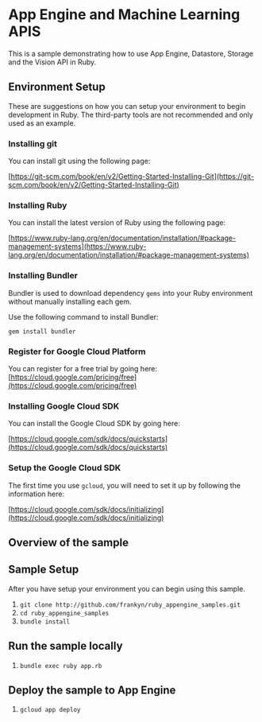 # App Engine and Machine Learning APIS

This is a sample demonstrating how to use App Engine, Datastore, Storage and the
Vision API in Ruby.

## Environment Setup

These are suggestions on how you can setup your environment to begin development
in Ruby. The third-party tools are not recommended and only used as an example. 

### Installing git

You can install git using the following page:

[https://git-scm.com/book/en/v2/Getting-Started-Installing-Git](https://git-scm.com/book/en/v2/Getting-Started-Installing-Git)

### Installing Ruby

You can install the latest version of Ruby using the following page:

[https://www.ruby-lang.org/en/documentation/installation/#package-management-systems](https://www.ruby-lang.org/en/documentation/installation/#package-management-systems)

### Installing Bundler

Bundler is used to download dependency `gems` into your Ruby environment without
manually installing each gem.

Use the following command to install Bundler:

`gem install bundler`

### Register for Google Cloud Platform

You can register for a free trial by going here:
[https://cloud.google.com/pricing/free](https://cloud.google.com/pricing/free)

### Installing Google Cloud SDK

You can install the Google Cloud SDK by going here:

[https://cloud.google.com/sdk/docs/quickstarts](https://cloud.google.com/sdk/docs/quickstarts)

### Setup the Google Cloud SDK

The first time you use `gcloud`, you will need to set it up by following the
information here:

[https://cloud.google.com/sdk/docs/initializing](https://cloud.google.com/sdk/docs/initializing)

## Overview of the sample

## Sample Setup

After you have setup your environment you can begin using this sample.

1. `git clone http://github.com/frankyn/ruby_appengine_samples.git`
2. `cd ruby_appengine_samples`
3. `bundle install`

## Run the sample locally

1. `bundle exec ruby app.rb`

## Deploy the sample to App Engine

1. `gcloud app deploy`


